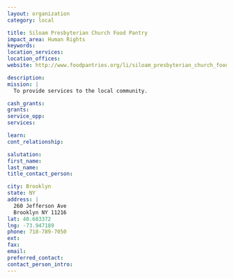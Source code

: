 ```yaml
---
layout: organization
category: local

title: Siloam Presbyterian Church Food Pantry
impact_area: Human Rights
keywords: 
location_services: 
location_offices: 
website: http://www.foodpantries.org/li/siloam_presbyterian_church_food_pantry_11216

description: 
mission: |
  To provide services to the local community.

cash_grants: 
grants: 
service_opp: 
services: 

learn: 
cont_relationship: 

salutation: 
first_name: 
last_name: 
title_contact_person: 

city: Brooklyn
state: NY
address: |
  260 Jefferson Ave     
  Brooklyn NY 11216
lat: 40.683372
lng: -73.947189
phone: 718-789-7050
ext: 
fax: 
email: 
preferred_contact: 
contact_person_intro: 
---
```

